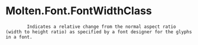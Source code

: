 ﻿  
# Molten.Font.FontWidthClass

            Indicates a relative change from the normal aspect ratio (width to height ratio) as specified by a font designer for the glyphs in a font.
            
